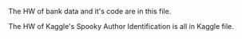 The HW of bank data and it's code are in this file.

The HW of Kaggle's Spooky Author Identification is all in Kaggle file.
